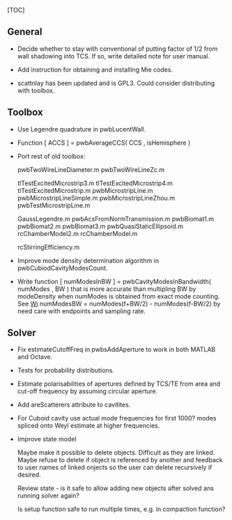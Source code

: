 
[TOC]

## General

* Decide whether to stay with conventional of putting factor of 1/2 from wall
  shadowing into TCS. If so, write detailed note for user manual.

* Add instruction for obtaining and installing Mie codes.

* scattnlay has been updated and is GPL3. Could consider distributing with
  toolbox.

## Toolbox

* Use Legendre quadrature in pwbLucentWall.

* Function [ ACCS ] = pwbAverageCCS( CCS , isHemisphere )

* Port rest of old toolbox:

  pwbTwoWireLineDiameter.m
  pwbTwoWireLineZc.m

  tlTestExcitedMicrostrip3.m
  tlTestExcitedMicrostrip4.m
  tlTestExcitedMicrostrip.m
  pwbMicrostripLine.m
  pwbMicrostripLineSimple.m
  pwbMicrostripLineZhou.m
  pwbTestMicrostripLine.m

  GaussLegendre.m
  pwbAcsFromNormTransmission.m
  pwbBiomat1.m
  pwbBiomat2.m
  pwbBiomat3.m
  pwbQuasiStaticEllipsoid.m
  rcChamberModel2.m
  rcChamberModel.m

  rcStirringEfficiency.m

* Improve mode density determination algorithm in pwbCubiodCavityModesCount.

* Write function [ numModesInBW ] = pwbCavityModesInBandwidth( numModes , BW )
  that is more accurate than multipling BW by modeDensity when numModes is
  obtained from exact mode counting. See 
  [Wi](https://en.wikipedia.org/wiki/Electromagnetic_reverberation_chamber)
  numModesBW = numModes(f+BW/2) - numModes(f-BW/2) by need care with endpoints
  and sampling rate.

## Solver

* Fix estimateCutoffFreq in pwbsAddAperture to work in both MATLAB and Octave.

* Tests for probability distributions.

* Estimate polarisabilities of apertures defined by TCS/TE from area and 
  cut-off frequency by assuming circular aperture.

* Add areScatterers attribute to cavitites.

* For Cuboid cavity use actual mode frequencies for first 1000? modes 
  spliced onto Weyl estimate at higher frequencies.

* Improve state model
 
  Maybe make it possible to delete objects. Difficult as they are linked.
  Maybe refuse to delete if object is referenced by another and feedback to
  user names of linked onjects so the user can delete recursively if desired.
  
  Review state - is it safe to allow adding new objects after solved ans running
  solver again? 
  
  Is setup function safe to run multiple times, e.g. in compaction function?
